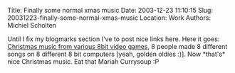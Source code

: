 Title: Finally some normal xmas music
Date: 2003-12-23 11:10:15
Slug: 20031223-finally-some-normal-xmas-music
Location: Work
Authors: Michiel Scholten

<p>Until I fix my blogmarks section I've to post nice links here. Here it goes: <a href="http://www.8bitpeoples.com/discography_gfx.php#8BP038">Christmas music from various 8bit video games</a>, 8 people made 8 different songs on 8 different 8 bit computers [yeah, golden oldies :)]. Now *that's* nice Christmas music. Eat that Mariah Currysoup :P</p>
